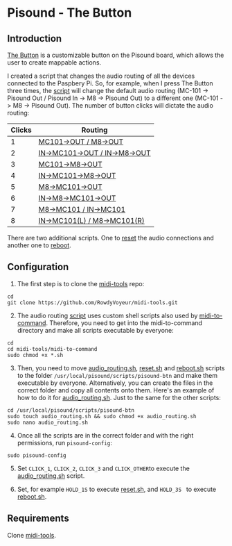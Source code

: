 # Pisound - The Button

## Introduction

[The Button](https://blokas.io/pisound/docs/the-button/) is a customizable button on the Pisound board, which allows the user to create mappable actions.

I created a script that changes the audio routing of all the devices connected to the Paspbery Pi. So, for example, when I press The Button three times, the [script](https://github.com/RowdyVoyeur/midi-tools/blob/main/pisound-btn/audio_routing.sh) will change the default audio routing (MC-101 -> Pisound Out / Pisound In -> M8 -> Pisound Out) to a different one (MC-101 -> M8 -> Pisound Out). The number of button clicks will dictate the audio routing:

| Clicks | Routing |
| --- | --- |
| 1 | [MC101->OUT / M8->OUT](https://github.com/RowdyVoyeur/midi-tools/blob/main/midi-to-command/audioconfig07.sh) |
| 2 | [IN->MC101->OUT / IN->M8->OUT](https://github.com/RowdyVoyeur/midi-tools/blob/main/midi-to-command/audioconfig09.sh) |
| 3 | [MC101->M8->OUT](https://github.com/RowdyVoyeur/midi-tools/blob/main/midi-to-command/audioconfig01.sh) |
| 4 | [IN->MC101->M8->OUT](https://github.com/RowdyVoyeur/midi-tools/blob/main/midi-to-command/audioconfig02.sh) |
| 5 | [M8->MC101->OUT](https://github.com/RowdyVoyeur/midi-tools/blob/main/midi-to-command/audioconfig03.sh) |
| 6 | [IN->M8->MC101->OUT](https://github.com/RowdyVoyeur/midi-tools/blob/main/midi-to-command/audioconfig04.sh) |
| 7 | [M8->MC101 / IN->MC101](https://github.com/RowdyVoyeur/midi-tools/blob/main/midi-to-command/audioconfig05.sh) |
| 8 | [IN->MC101(L) / M8->MC101(R)](https://github.com/RowdyVoyeur/midi-tools/blob/main/midi-to-command/audioconfig06.sh) |

There are two additional scripts. One to [reset](https://github.com/RowdyVoyeur/midi-tools/blob/main/pisound-btn/reset.sh) the audio connections and another one to [reboot](https://github.com/RowdyVoyeur/midi-tools/blob/main/pisound-btn/reboot.sh).

## Configuration

1. The first step is to clone the [midi-tools](https://github.com/RowdyVoyeur/midi-tools/) repo:
```
cd
git clone https://github.com/RowdyVoyeur/midi-tools.git
```  

2. The audio routing [script](https://github.com/RowdyVoyeur/midi-tools/blob/main/pisound-btn/audio_routing.sh) uses custom shell scripts also used by [midi-to-command](https://github.com/RowdyVoyeur/midi-tools/tree/main/midi-to-command). Therefore, you need to get into the midi-to-command directory and make all scripts executable by everyone:
```
cd
cd midi-tools/midi-to-command
sudo chmod +x *.sh
```

3. Then, you need to move [audio_routing.sh](https://github.com/RowdyVoyeur/midi-tools/blob/main/pisound-btn/audio_routing.sh), [reset.sh](https://github.com/RowdyVoyeur/midi-tools/blob/main/pisound-btn/reset.sh) and [reboot.sh](https://github.com/RowdyVoyeur/midi-tools/blob/main/pisound-btn/reboot.sh) scripts to the folder `/usr/local/pisound/scripts/pisound-btn` and make them executable by everyone. Alternatively, you can create the files in the correct folder and copy all contents onto them. Here's an example of how to do it for [audio_routing.sh](https://github.com/RowdyVoyeur/midi-tools/blob/main/pisound-btn/audio_routing.sh). Just to the same for the other scripts:
```
cd /usr/local/pisound/scripts/pisound-btn
sudo touch audio_routing.sh && sudo chmod +x audio_routing.sh
sudo nano audio_routing.sh
```

4. Once all the scripts are in the correct folder and with the right permissions, run `pisound-config`:
```
sudo pisound-config
```

5. Set `CLICK_1`, `CLICK_2`, `CLICK_3` and `CLICK_OTHER`to execute the [audio_routing.sh](https://github.com/RowdyVoyeur/midi-tools/blob/main/pisound-btn/audio_routing.sh) script.

6. Set, for example `HOLD_1S` to execute [reset.sh](https://github.com/RowdyVoyeur/midi-tools/blob/main/pisound-btn/reset.sh), and `HOLD_3S ` to execute [reboot.sh](https://github.com/RowdyVoyeur/midi-tools/blob/main/pisound-btn/reboot.sh).

## Requirements

Clone [midi-tools](https://github.com/RowdyVoyeur/midi-tools/).
